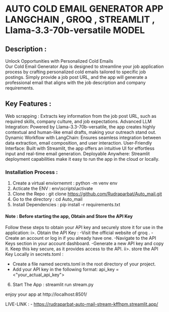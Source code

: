 # AUTO COLD EMAIL GENERATOR APP LANGCHAIN , GROQ , STREAMLIT , Llama-3.3-70b-versatile MODEL    
## Description :
Unlock Opportunities with Personalized Cold Emails <br>
Our Cold Email Generator App is designed to streamline your job application process by crafting personalized cold emails tailored to specific job postings. Simply provide a job post URL, and the app will generate a professional email that aligns with the job description and company requirements.

## Key Features :

Web scrapping : Extracts key information from the job post URL, such as required skills, company culture, and job expectations.
Advanced LLM Integration: Powered by Llama-3.3-70b-versatile, the app creates highly contextual and human-like email drafts, making your outreach stand out.
Dynamic Workflow with LangChain: Ensures seamless integration between data extraction, email composition, and user interaction.
User-Friendly Interface: Built with Streamlit, the app offers an intuitive UI for effortless input and real-time email generation.
Deployable Anywhere: Streamlit deployment capabilities make it easy to run the app in the cloud or locally.

### Installation Process :
1. Create a virtual enviornemnt :
python -m venv env<br>
2. Acticate the ENV :
env\scripts\activate<br>
3. Clone the Repo :
git clone https://github.com/Rudraparbat/Auto_mail.git <br>
4. Go to the directory :
cd Auto_mail
5. Install Dependencies :
pip install -r requirements.txt
#### Note : Before starting the app, Obtain and Store the API Key
Follow these steps to obtain your API key and securely store it for use in the application:
i>. Obtain the API Key :
-Visit the official website of groq .
-Create an account or log in if you already have one.
-Navigate to the API Keys section in your account dashboard.
-Generate a new API key and copy it. Keep this key secure, as it provides access to the API.
ii>. store the API Key Locally in secrets.toml :
- Create a file named secrets.toml in the root directory of your project.
- Add your API key in the following format:
api_key = <"your_actual_api_key">

6. Start The App :
streamlit run stream.py

enjoy your app at http://localhost:8501/ 

LIVE-LINK : -  https://rudraparbat-auto-mail-stream-kffhpm.streamlit.app/ 

